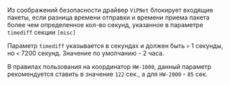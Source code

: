 
Из соображений безопасности драйвер `ViPNet` блокирует входящие пакеты, если разница времени отправки и времени приема пакета более чем определенное кол-во секунд, указанное в параметре `timediff` секции `[misc]`

Параметр `timediff` указывается в секундах и должен быть `>` 1 секунды, но `<` 7200 секунд. Значение по умолчанию - 2 часа.

В правилах пользования на координатор `HW-1000`, данный параметр рекомендуется ставить в значение `122` сек., а для `HW-2000` - `85` сек.

